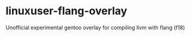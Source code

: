 # linuxuser-flang-overlay
Unofficial experimental gentoo overlay for compiling llvm with flang (f18)
